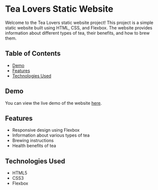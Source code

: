 # Tea Lovers Static Website

Welcome to the Tea Lovers static website project! This project is a simple static website built using HTML, CSS, and Flexbox. The website provides information about different types of tea, their benefits, and how to brew them.

## Table of Contents

- [Demo](#demo)
- [Features](#features)
- [Technologies Used](#technologies-used)


## Demo

You can view the live demo of the website [here](https://your-demo-link.com).

## Features

- Responsive design using Flexbox
- Information about various types of tea
- Brewing instructions
- Health benefits of tea

## Technologies Used

- HTML5
- CSS3
- Flexbox

